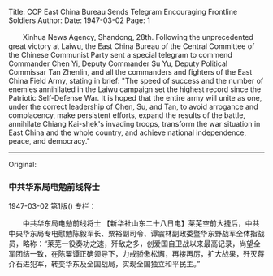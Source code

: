 Title: CCP East China Bureau Sends Telegram Encouraging Frontline Soldiers
Author:
Date: 1947-03-02
Page: 1

　　Xinhua News Agency, Shandong, 28th. Following the unprecedented great victory at Laiwu, the East China Bureau of the Central Committee of the Chinese Communist Party sent a special telegram to commend Commander Chen Yi, Deputy Commander Su Yu, Deputy Political Commissar Tan Zhenlin, and all the commanders and fighters of the East China Field Army, stating in brief: "The speed of success and the number of enemies annihilated in the Laiwu campaign set the highest record since the Patriotic Self-Defense War. It is hoped that the entire army will unite as one, under the correct leadership of Chen, Su, and Tan, to avoid arrogance and complacency, make persistent efforts, expand the results of the battle, annihilate Chiang Kai-shek's invading troops, transform the war situation in East China and the whole country, and achieve national independence, peace, and democracy."



<hr /> 

Original: 


### 中共华东局电勉前线将士

1947-03-02
第1版()
专栏：

　　中共华东局电勉前线将士
    【新华社山东二十八日电】莱芜空前大捷后，中共中央华东局专电慰勉陈毅军长、粟裕副司令、谭震林副政委暨华东野战军全体指战员，略称：“莱芜一役奏功之速，歼敌之多，创爱国自卫战以来最高记录，尚望全军团结一致，在陈粟谭正确领导下，力戒骄傲松懈，再接再厉，扩大战果，歼灭蒋介石进犯军，转变华东及全国战局，实现全国独立和平民主。”
